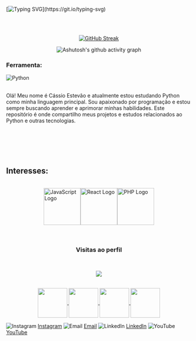 [![Typing SVG](https://readme-typing-svg.demolab.com?font=Cinzel&weight=500&size=30&pause=1000&color=F7F7F7&random=false&width=435&lines=Bem+vindos+(a)!+;Aqui+est%C3%A3o+alguns+dos+meus+projetos+e+estudos+desenvolvidos+em+diversas+linguagens.)](https://git.io/typing-svg)

<br>
<br>

<div align="center">

[![GitHub Streak](https://github-readme-streak-stats.herokuapp.com?user=cassioestevao&theme=dark&locale=pt_BR&date_format=n%2Fj%5B%2FY%5D&card_width=900)](https://git.io/streak-stats)
</div>



<div align="center" >
   
![Ashutosh's github activity graph](https://ssr-contributions-svg.vercel.app/_/cassioestevao?chart=3dbar&gap=0.6&scale=2&flatten=2&animation=wave&animation_duration=1&animation_delay=0.05&animation_amplitude=40&animation_frequency=0.75&animation_wave_center=10_0&format=svg&weeks=30&theme=dark) 

</div>

### Ferramenta:
![Python](https://www.python.org/static/img/python-logo.png)

<br>
Olá! Meu nome é Cássio Estevão e atualmente estou estudando Python como minha linguagem principal. Sou apaixonado por programação e estou sempre buscando aprender e aprimorar minhas habilidades. Este repositório é onde compartilho meus projetos e estudos relacionados ao Python e outras tecnologias.</a>
<br>
<br> 
<br>
<br>
<br>
<br> 
<h2 align="left"> Interesses: </h2>
<br>
<div style="display: flex; justify-content: center;">
    <img src="https://upload.wikimedia.org/wikipedia/commons/9/99/Unofficial_JavaScript_logo_2.svg" alt="JavaScript Logo" width="100">
    <img src="https://upload.wikimedia.org/wikipedia/commons/a/a7/React-icon.svg" alt="React Logo" width="100">
    <img src="https://upload.wikimedia.org/wikipedia/commons/2/27/PHP-logo.svg" alt="PHP Logo" width="100"><br>
</div>

<br> 
<br>

<h3 align="center"><b>Visitas ao perfil</b></h3> 
<br>
<p align="center" style="color: gold;">
  <img align="center" src="https://visit-counter.vercel.app/counter.png?page=https%3A%2F%2Fgithub.com%2Fcassioestevao&s=50&c=bdbd04&bg=000000&no=7&ff=digi&tb=Visits%3A++&ta=">
</p>
<br>

<div align="center"> 

<a href="https://instagram.com/cassioestevao" target="_blank">

<img align="center" height="80" width="80" src="https://image.flaticon.com/icons/png/512/1384/1384063.png">

</a>

<a href="https://www.youtube.com/channel/cassioestevao" target="_blank">

<img align="center" height="80" width="80" src="https://image.flaticon.com/icons/png/512/1384/1384060.png">

</a>
<a href="mailto:cassioestevaops@gmail.com">
<img align="center"  height="80" width="80" src="https://image.flaticon.com/icons/png/512/732/732200.png">
</a>

<a  href="https://www.linkedin.com/in/cassioestevao/" target=_blank>
<img align="center"  height="80" width="80" src="https://image.flaticon.com/icons/png/512/174/174857.png">
</a>
</div>

![Instagram](https://image.flaticon.com/icons/png/512/1384/1384063.png) [Instagram](https://www.instagram.com/seu_perfil/)
![Email](https://image.flaticon.com/icons/png/512/732/732200.png) [Email](mailto:seu_email@example.com)
![LinkedIn](https://image.flaticon.com/icons/png/512/174/174857.png) [LinkedIn](https://www.linkedin.com/in/seu_perfil/)
![YouTube](https://image.flaticon.com/icons/png/512/1384/1384060.png) [YouTube](https://www.youtube.com/seu_canal/)

